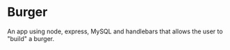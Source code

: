 # Burger
An app using node, express, MySQL and handlebars that allows the user to "build" a burger.
